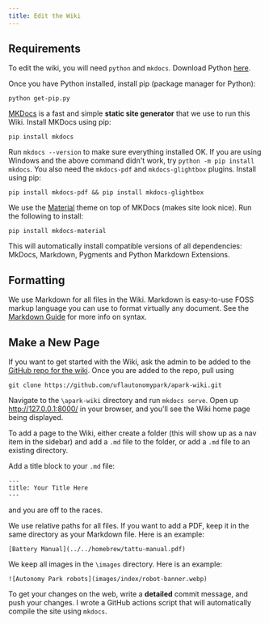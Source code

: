 ```yaml
---
title: Edit the Wiki
---
```


## Requirements

To edit the wiki, you will need `python` and `mkdocs`. Download Python [here](https://www.python.org/downloads/).

Once you have Python installed, install pip (package manager for Python):

```
python get-pip.py
```

[MKDocs](https://www.mkdocs.org/user-guide/installation/) is a fast and simple **static site generator** that we use to run this Wiki. Install MKDocs using pip:

```
pip install mkdocs
```

Run `mkdocs --version` to make sure everything installed OK. If you are using Windows and the above command didn't work, try `python -m pip install mkdocs`. You also need the `mkdocs-pdf` and `mkdocs-glightbox` plugins. Install using pip:

```
pip install mkdocs-pdf && pip install mkdocs-glightbox
```

We use the [Material](https://squidfunk.github.io/mkdocs-material/getting-started/) theme on top of MKDocs (makes site look nice). Run the following to install:

```
pip install mkdocs-material
```

This will automatically install compatible versions of all dependencies: MkDocs, Markdown, Pygments and Python Markdown Extensions.

## Formatting

We use Markdown for all files in the Wiki. Markdown is easy-to-use FOSS markup language you can use to format virtually any document. See the [Markdown Guide](https://www.markdownguide.org/) for more info on syntax.

## Make a New Page

If you want to get started with the Wiki, ask the admin to be added to the [GitHub repo for the wiki](https://github.com/uflautonomypark/apark-wiki). Once you are added to the repo, pull using

```
git clone https://github.com/uflautonomypark/apark-wiki.git
```

Navigate to the `\apark-wiki` directory and run `mkdocs serve`. Open up http://127.0.0.1:8000/ in your browser, and you'll see the Wiki home page being displayed.

To add a page to the Wiki, either create a folder (this will show up as a nav item in the sidebar) and add a `.md` file to the folder, or add a `.md` file to an existing directory.

Add a title block to your `.md` file:

```
---
title: Your Title Here
---
```

and you are off to the races.

We use relative paths for all files. If you want to add a PDF, keep it in the same directory as your Markdown file. Here is an example:

```
[Battery Manual](../../homebrew/tattu-manual.pdf)
```

We keep all images in the `\images` directory. Here is an example:

```
![Autonomy Park robots](images/index/robot-banner.webp)
```

To get your changes on the web, write a **detailed** commit message, and push your changes. I wrote a GitHub actions script that will automatically compile the site using `mkdocs`.
